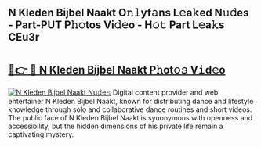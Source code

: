 ## N Kleden Bijbel Naakt O𝚗𝚕yf𝚊ns L𝚎a𝚔ed N𝚞𝚍es - Part-PUT P𝚑𝚘tos Vi𝚍𝚎o - H𝚘𝚝 Part L𝚎a𝚔s CEu3r

# <h2><a href="http://kf1r6o1.oniu.top/?m=N+Kleden+Bijbel+Naakt">🔗👉 🔴 N Kleden Bijbel Naakt P𝚑ot𝚘𝚜 V𝚒d𝚎o</a></h2>

[![N Kleden Bijbel Naakt Nu𝚍e𝚜](https://i.imgur.com/0qMVB7G.gif)](http://kf1r6o1.oniu.top/?m=N+Kleden+Bijbel+Naakt)
Digital content provider and web entertainer N Kleden Bijbel Naakt, known for distributing dance and lifestyle knowledge through solo and collaborative dance routines and short videos. The public face of N Kleden Bijbel Naakt is synonymous with openness and accessibility, but the hidden dimensions of his private life remain a captivating mystery.  
